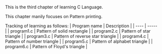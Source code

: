This is the third chapter of learning C Language.

This chapter manily focuses on Pattern printing.

Tracking of learning as follows:
| Program name | Description |
| ---- | ----- |
| program1.c | Pattern of solid rectangle |
| program2.c | Pattern of star triangle |
| program3.c | Pattern of reverse star triangle |
| program4.c | Pattern of number triangle |
| program5.c | Pattern of alphabet triangle |
| program6.c | Pattern of Floyd's triangle |